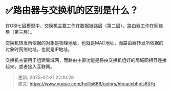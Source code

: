 # ✅路由器与交换机的区别是什么？



在OSI七层模型中，交换机主要工作在数据链路层（第二层），路由器工作在网络层（第三层）。



交换机转发所依据的对象是物理地址，也就是MAC地址，而路由器转发所依据的对象时网络地址，也就是IP地址。



交换机主要用于组建局域网，而路由主要功能是将由交换机组好的局域网相互连接起来，或者接入互联网。

  




> 更新: 2025-07-21 22:10:28  
> 原文: <https://www.yuque.com/hollis666/oolnrs/hhoaexbhpls6tl7g>
